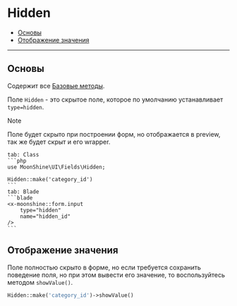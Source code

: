 # Hidden

- [Основы](#basics)
- [Отображение значения](#show-value)

---

<a name="basics"></a>
## Основы

Содержит все [Базовые методы](/docs/{{version}}/fields/basic-methods).

Поле `Hidden` - это скрытое поле, которое по умолчанию устанавливает `type=hidden`.

> [!NOTE]
> Поле будет скрыто при построении форм, но отображается в preview, так же будет скрыт и его wrapper.

~~~tabs
tab: Class
```php
use MoonShine\UI\Fields\Hidden;

Hidden::make('category_id')
```
tab: Blade
```blade
<x-moonshine::form.input
    type="hidden"
    name="hidden_id"
/>
```
~~~

<a name="show-value"></a>
## Отображение значения

Поле полностью скрыто в форме, но если требуется сохранить поведение поля, но при этом вывести его значение, то воспользуйтесь методом `showValue()`.

```php
Hidden::make('category_id')->showValue()
```
